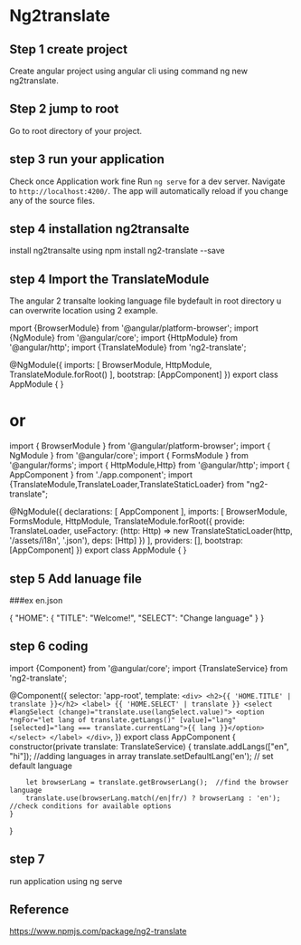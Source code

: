 # Ng2translate

## Step 1 create project

Create angular project using angular cli using command ng new ng2translate.

## Step 2 jump to root

Go to root directory of your project.

## step 3 run your application

Check once Application work fine Run `ng serve` for a dev server. Navigate to `http://localhost:4200/`.
The app will automatically reload if you change any of the source files.

## step 4 installation ng2transalte

 install ng2transalte using npm install ng2-translate --save

 ## step 4  Import the TranslateModule

 The angular 2 transalte looking language file bydefault 
 in root directory u can overwrite location using 2 example.


mport {BrowserModule} from '@angular/platform-browser';
import {NgModule} from '@angular/core';
import {HttpModule} from '@angular/http';
import {TranslateModule} from 'ng2-translate';
 
@NgModule({
    imports: [
        BrowserModule,
        HttpModule,
        TranslateModule.forRoot()
    ],
    bootstrap: [AppComponent]
})
export class AppModule { }

# or

import { BrowserModule } from '@angular/platform-browser';
import { NgModule } from '@angular/core';
import { FormsModule } from '@angular/forms';
import { HttpModule,Http} from '@angular/http';
import { AppComponent } from './app.component';
import {TranslateModule,TranslateLoader,TranslateStaticLoader} from "ng2-translate";

@NgModule({
  declarations: [
    AppComponent
  ],
  imports: [
    BrowserModule,
    FormsModule,
    HttpModule,
    TranslateModule.forRoot({
            provide: TranslateLoader,
            useFactory: (http: Http) => new TranslateStaticLoader(http, '/assets/i18n', '.json'),
            deps: [Http]
        })
  ],
  providers: [],
  bootstrap: [AppComponent]
})
export class AppModule { }


## step 5 Add lanuage file

###ex en.json

{
  "HOME": {
    "TITLE": "Welcome!",
    "SELECT": "Change language"
  }
}


## step 6 coding

import {Component} from '@angular/core';
import {TranslateService} from 'ng2-translate';

@Component({
    selector: 'app-root',
    template: `
    <div>
      <h2>{{ 'HOME.TITLE' | translate }}</h2>
      <label>
        {{ 'HOME.SELECT' | translate }}
        <select #langSelect (change)="translate.use(langSelect.value)">
          <option *ngFor="let lang of translate.getLangs()" [value]="lang" [selected]="lang === translate.currentLang">{{ lang }}</option>
        </select>
      </label>
    </div>
  `,
})
export class AppComponent {
    constructor(private translate: TranslateService) {
        translate.addLangs(["en", "hi"]);  //adding languages in array
        translate.setDefaultLang('en');    // set default language

        let browserLang = translate.getBrowserLang();  //find the browser language
        translate.use(browserLang.match(/en|fr/) ? browserLang : 'en');  //check conditions for available options
    }
}
  
## step 7

run application using ng serve


## Reference 

https://www.npmjs.com/package/ng2-translate
